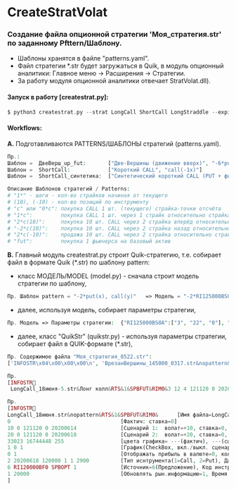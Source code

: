 # CreateStratVolat
### Создание файла опционной стратегии 'Моя_стратегия.str' по заданному Pfttern/Шаблону.
- Шаблоны хранятся в файле "patterns.yaml". 
- Файл стратегии *.str будет загружаться в Quik, в модуль опционный аналитики: Главное меню -> Расширения -> Стратегии. 
- За работу модуля опционной аналитики отвечает StratVolat.dll).

#### Запуск в работу [createstrat.py]:
```php
$ python3 createstrat.py --strat LongCall ShortCall LongStraddle --expiration 20200922 --baseprice 122500
```
#### Workflows: 
**A.**  Подготавливаются PATTERNS/ШАБЛОНЫ стратегий (patterns.yaml).
```php
Пр.: 
Шаблон =  ДвеВерш_up_fut:       ["Две-Вершины (движение вверх)", "-6*put(2), -3*put(-4), put(3), call(1), 3*call(-3), 8*call(1), fut(1)"]
Шаблон =  ShortCall:            ["Короткий CALL", "call(-1x)"]
Шаблон =  ShortCall_синтетика:  ["Синтетический короткий CALL (PUT + фьючерс)", "put(-1), fut(-1)"]

Описание Шаблонов стратегий / Patterns:
# "1*" - шаги - кол-во страйков начиная от текущего
# (10), (-10) - кол-во позиций по инструменту
# "c" или "0*с": покупка CALL 1 шт. (текущего) страйка-точки отсчёта
# "1*c":         покупка CALL 1 шт. через 1 страйк относительно страйка-точки отсчёта
# "2*c(10)":     покупка 10 шт. CALL через 2 страйка вперёд относительно страйка-точки отсчёта
# "-2*c(10)":    покупка 10 шт. CALL через 2 страйка назад относительно страйка-точки отсчёта
# "2*c(-10)":    продажа 10 шт. CALL через 2 страйка относительно страйка-точки отсчёта
# "fut":         покупка 1 фьючерса на базовый актив
``` 
 
**B.** Главный модуль createstrat.py строит Quik-стратегию, т.е. собирает файл в формате Quik (*.str) по шаблону pattern:
 - класс МОДЕЛЬ/MODEL (model.py) - сначала строит модель стратегии по шаблону,
 ```php
 Пр. Шаблон pattern = "-2*put(x), call(y)"   => Модель = "-2*RI125000BS0A(x), RI125000BG0A(y)",
```
- далее, используя модель, собирает параметры стратегии,
```php
Пр. Модель => Параметры стратегии:  {"RI125000BS0A":["3", "22", "0"], "RI125000BG0A":["2", "33", "0"]..}
```
- далее, класс "QuikStr" (quikstr.py) - используя параметры стратегии, собирает файл в QUIK-формате (*.str),
```php
Пр. Содержимое файла "Моя_стратегия_0522.str":
['INFOSTR\x04\x00\x00\x00\n', 'ВрезанВершины_145000_0317.str&nopattern&RTS&1&SPBFUT&RIH2&0 0 0 145000 0 20200630 0 0 145000 0 20220317 33023 16744448 255 1 1 1 0 12 3 20220317 125000 1 1 0 2 RI125000BO2 SPBOPT 1 3 20220317 130000 2 2 0 2 RI130000BO2 SPBOPT 1 3 20220317 137500 1 1 0 2 RI137500BO2 SPBOPT 1 3 20220317 135000 1 2 0 2 RI135000BO2 SPBOPT 1 3 20220317 140000 2 4 0 2 RI140000BO2 SPBOPT 1 3 20220317 145000 1 2 0 2 RI145000BO2 SPBOPT 1 2 20220317 145000 1 2 0 2 RI145000BC2 SPBOPT 1 2 20220317 150000 2 4 0 2 RI150000BC2 SPBOPT 1 2 20220317 155000 1 2 0 2 RI155000BC2 SPBOPT 1 2 20220317 152500 1 1 0 2 RI152500BC2 SPBOPT 1 2 20220317 160000 2 2 0 2 RI160000BC2 SPBOPT 1 2 20220317 165000 1 1 0 2 RI165000BC2 SPBOPT 1 1 20000\n']

Пр.
[INFOSTR
 LongCall_18июня-5.str&Лонг колл&RTS&1&SPBFUT&RIM0&3 12 4 121120 0 20200614 23 5 121120 0 20200618 33023 16744448 255 1 1 1 0 1 2 20200618 120000 1 1 2900 6   RI120000BF0 SPBOPT 1 1 111000]

Пр. 
[INFOSTR
LongCall_18июня.str&nopattern&RTS&1&SPBFUT&RIM0&      [Имя файла=LongCall_18июня.str, ШаблонQuik=nopattern, --??Инструмент--=1, SPBFUT, RIM0]
0                                   [Фактич: ставка=0]
10 0 121120 0 20200614              [Сценарий 1:  волат=+10, ставка=0, цена б/а=121120, --??xxx--=0, дата расчёта=14.06.2020]
20 0 121120 0 20200618              [Сценарий 2:  волат=+20, ставка=0, цена б/а=121120, --??xxx--=0, дата расчёта=18.06.2020]
33023 16744448 255                  [цвета графика= ---(фактич), ---(сценарий1), 255(сценарий2)]
1 0 1                               [График(CheckBox, вкл./выкл. сценарий): 1-(фактич), 0-(сценарий1), 1-(сценарий2)]
0 1                                 [Отображать прибыль в валюте=0, кол-во компонентов в таблице Позиций=1]
2 20200618 120000 1 1 2900          [Тип иснтрумента(1=Call, 2=Put), Дата.исп.=18.06.2020, Страйк=120000, Тип сделки(long=1, Short=2), Кол-во=1, Цена=2900]
6 RI120000BF0 SPBOPT 1              [Источник=6(Предложение), Код инструмента=RI120000BF0, Площадка=SPBOPT, Вкл./выкл.инструмент=1]
1 20000                             [Обновлять рын.информацию=1, Время обновл.=20 сек.(+,000???)]
]
```
